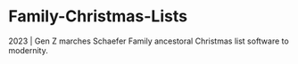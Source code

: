 # Family-Christmas-Lists
2023 | Gen Z marches Schaefer Family ancestoral Christmas list software to modernity.
